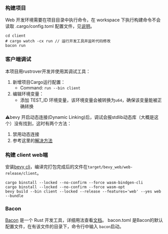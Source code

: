 ### 构建项目

Web 开发环境需要在项目目录中执行命令，在 workspace 下执行构建命令不会读取
.cargo/config.toml 配置文件，见[说明](https://doc.rust-lang.org/cargo/reference/config.html)。
```shell
cd client
# cargo watch -cx run // 运行开发工具并监听代码修改
bacon run
```

### 客户端调试
本项目用rustrover开发并使用其调试工具：
1. 新增项目Cargo运行配置：
    * Command: `run --bin client`
2. 编辑环境变量：
    * 添加 TEST_ID 环境变量，该环境变量会被转换为`u64`，确保该变量能被正确转换

⚠️bevy 开启动态连接(Dynamic Linking)后，调试会报stdlib动态库（大概是这个）没有找到，这时有两个方法：
1. 禁用动态连接
2. 参考这里的[解决方法](https://www.reddit.com/r/bevy/comments/198fu1z/getting_dynamic_linking_debugging_to_work_in/)

### 构建 client web端
安装[bevy cli](https://github.com/TheBevyFlock/bevy_cli)，编译完打包完成后的文件在`target/bevy_web/web-release/client`。
```
cargo binstall --locked --no-confirm --force wasm-bindgen-cli
cargo binstall --locked --no-confirm --force wasm-opt
bevy build --bin client --locked --release --features='web' --yes web --bundle
```
### Bacon 
[Bacon](https://dystroy.org/bacon/config/#job-properties) 是一个 Rust 开发工具，详细用法查看[文档](https://dystroy.org/bacon/config/#job-properties)。
bacon.toml 是Bacon的默认配置文件，在有该文件的目录下，命令行中输入 `bacon`启动。
